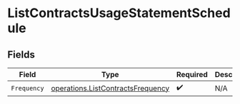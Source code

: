 # ListContractsUsageStatementSchedule


## Fields

| Field                                                                                  | Type                                                                                   | Required                                                                               | Description                                                                            |
| -------------------------------------------------------------------------------------- | -------------------------------------------------------------------------------------- | -------------------------------------------------------------------------------------- | -------------------------------------------------------------------------------------- |
| `Frequency`                                                                            | [operations.ListContractsFrequency](../../models/operations/listcontractsfrequency.md) | :heavy_check_mark:                                                                     | N/A                                                                                    |
